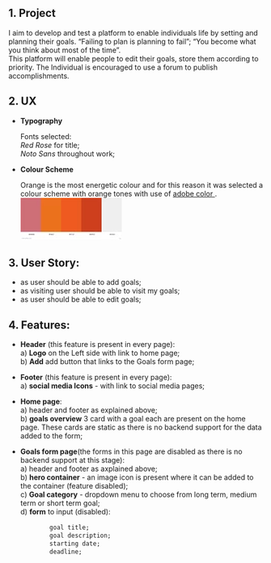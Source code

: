 ## 1. Project

  I aim to develop and test a platform to enable individuals life by setting and planning their goals. “Failing to plan is planning to fail”; “You become what you think about most of the time”.  
  This platform will enable people to edit their goals, store them according to priority. The Individual is encouraged to use a forum to publish accomplishments.


## 2. UX

  * __Typography__

    Fonts selected:  
    _Red Rose_ for title;  
    _Noto Sans_ throughout work;

  * __Colour Scheme__
  
    Orange is the most energetic colour and for this reason it was selected a colour scheme with orange tones with use of [ adobe color ](color.adobe.com).  
![alt text](assets/images/colour-scheme.jpeg "generated colour scheme") 


## 3. User Story:

  * as user should be able to add goals;
  * as visiting user should be able to visit my goals;
  * as user should be able to edit goals;


## 4. Features:

  * __Header__ (this feature is present in every page):  
    a) __Logo__ on the Left side with link to home page;  
    b)  __Add__ add button that links to the Goals form page;

  * __Footer__ (this feature is present in every page):  
    a) __social media Icons__ - with link to social media pages;

  * __Home page__:   
    a) header and footer as explained above;  
    b) __goals overview__ 3 card with a goal each are present on the home page. These cards are static as there is no backend support for the data added to the form;   

  * __Goals form page__(the forms in this page are disabled as there is no backend support at this stage):  
    a) header and footer as axplained above;  
    b) __hero container__ - an image icon is present where it can be added to the container (feature disabled);  
    c) __Goal category__ - dropdown menu to choose from long term, medium term or short term goal;  
    d) __form__ to input (disabled):  

                goal title;  
                goal description;  
                starting date;  
                deadline;

 